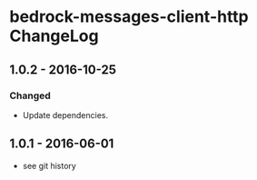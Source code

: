 # bedrock-messages-client-http ChangeLog

## 1.0.2 - 2016-10-25

### Changed
- Update dependencies.

## 1.0.1 - 2016-06-01

- see git history
